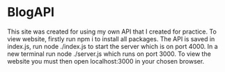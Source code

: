 # BlogAPI
This site was created for using my own API that I created for practice.
To view website, firstly run npm i to install all packages.
The API is saved in index.js, run node ./index.js to start the server which is on port 4000.
In a new terminal run node ./server.js which runs on port 3000. To view the website you must then open localhost:3000 in your chosen browser.
